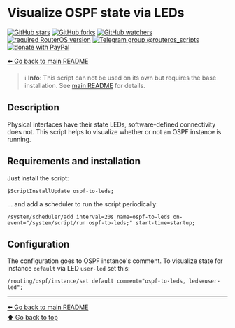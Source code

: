 Visualize OSPF state via LEDs
=============================

[![GitHub stars](https://img.shields.io/github/stars/eworm-de/routeros-scripts?logo=GitHub&style=flat&color=red)](https://github.com/eworm-de/routeros-scripts/stargazers)
[![GitHub forks](https://img.shields.io/github/forks/eworm-de/routeros-scripts?logo=GitHub&style=flat&color=green)](https://github.com/eworm-de/routeros-scripts/network)
[![GitHub watchers](https://img.shields.io/github/watchers/eworm-de/routeros-scripts?logo=GitHub&style=flat&color=blue)](https://github.com/eworm-de/routeros-scripts/watchers)
[![required RouterOS version](https://img.shields.io/badge/RouterOS-7.13-yellow?style=flat)](https://mikrotik.com/download/changelogs/)
[![Telegram group @routeros_scripts](https://img.shields.io/badge/Telegram-%40routeros__scripts-%2326A5E4?logo=telegram&style=flat)](https://t.me/routeros_scripts)
[![donate with PayPal](https://img.shields.io/badge/Like_it%3F-Donate!-orange?logo=githubsponsors&logoColor=orange&style=flat)](https://www.paypal.com/cgi-bin/webscr?cmd=_s-xclick&hosted_button_id=A4ZXBD6YS2W8J)

[⬅️ Go back to main README](../README.md)

> ℹ️ **Info**: This script can not be used on its own but requires the base
> installation. See [main README](../README.md) for details.

Description
-----------

Physical interfaces have their state LEDs, software-defined connectivity
does not. This script helps to visualize whether or not an OSPF instance
is running.

Requirements and installation
-----------------------------

Just install the script:

    $ScriptInstallUpdate ospf-to-leds;

... and add a scheduler to run the script periodically:

    /system/scheduler/add interval=20s name=ospf-to-leds on-event="/system/script/run ospf-to-leds;" start-time=startup;

Configuration
-------------

The configuration goes to OSPF instance's comment. To visualize state for
instance `default` via LED `user-led` set this:

    /routing/ospf/instance/set default comment="ospf-to-leds, leds=user-led";

---
[⬅️ Go back to main README](../README.md)  
[⬆️ Go back to top](#top)

